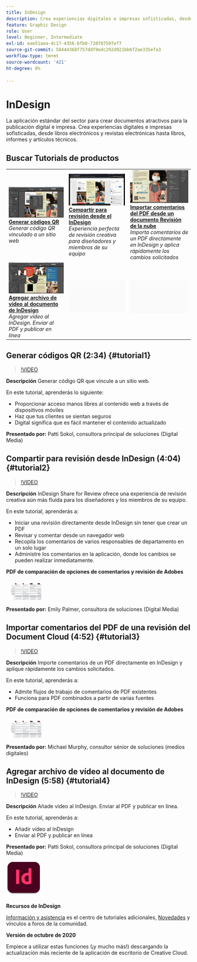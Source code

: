 ```yaml
---
title: InDesign
description: Crea experiencias digitales e impresas sofisticadas, desde libros electrónicos y revistas electrónicas hasta libros, informes y artículos técnicos
feature: Graphic Design
role: User
level: Beginner, Intermediate
exl-id: eae51aea-4c17-4356-bfb0-720f87597ef7
source-git-commit: 58444368f757ddf9edc292d921bb6f2ae335efa3
workflow-type: tm+mt
source-wordcount: '421'
ht-degree: 0%

---
```


# InDesign

La aplicación estándar del sector para crear documentos atractivos para la publicación digital e impresa. Crea experiencias digitales e impresas sofisticadas, desde libros electrónicos y revistas electrónicas hasta libros, informes y artículos técnicos.

## Buscar Tutorials de productos

<table style="table-layout:fixed">
<tr>
 <td>
    <a href="indesign.md#tutorial1">
        <img alt="Generar códigos QR" src="../assets/InDesign_qrCodes_sokol_thumbnail.jpg" />
    </a>
    <div>
    <a href="indesign.md#tutorial1"><strong>Generar códigos QR</strong></a>
    </div>
    <em>Generar código QR vinculado a un sitio web</em>
    <br>
  </td>
  <td>
   <a href="indesign.md#tutorial2">
      <img alt="Compartir para revisión desde InDesign" src="../assets/indesign_shareforreview_palmer_thumbnail.jpg" />
   </a>
    <div>
   <a href="indesign.md#tutorial2"><strong>Compartir para revisión desde el InDesign</strong></a>
    </div>
    <em>Experiencia perfecta de revisión creativa para diseñadores y miembros de su equipo</em>
    <br>
  </td>
  <td>
    <a href="indesign.md#tutorial3">
        <img alt="Importar comentarios del PDF desde un documento 
Cloud Review" src="../assets/indesign_pdfcomments_murphy_thumbnail.jpg" />
    </a>
    <div>
    <a href="indesign.md#tutorial3"><strong>Importar comentarios del PDF desde un documento 
Revisión de la nube</strong></a>
    </div>
    <em>Importa comentarios de un PDF directamente en InDesign y aplica rápidamente los cambios solicitados</em>
    <br>
  </td>
</tr>
<tr>
<td>
   <a href="indesign.md#tutorial4">
      <img alt="Agregar archivo de vídeo al documento de InDesign" src="../assets/indesign_video_sokol_thumbnail.jpg" />
   </a>
    <div>
   <a href="indesign.md#tutorial4"><strong>Agregar archivo de vídeo al documento de InDesign</strong></a>
    </div>
    <em>Agregar vídeo al InDesign. Enviar al PDF y publicar en línea</em>
    <br>
  </td>
 <td>
    <img alt="Separador" src="../assets/Gray_thumbnail.png" />
    <div>
    <br>
 </td>
 <td>
    <img alt="Separador" src="../assets/Gray_thumbnail.png" />
    <div>
    <br>
 </td>
</tr>
</table>

## Generar códigos QR (2:34) {#tutorial1}

>[!VIDEO](https://video.tv.adobe.com/v/326818?hidetitle=true)

**Descripción**
Generar código QR que vincule a un sitio web.

En este tutorial, aprenderás lo siguiente:
* Proporcionar acceso manos libres al contenido web a través de dispositivos móviles
* Haz que tus clientes se sientan seguros
* Digital significa que es fácil mantener el contenido actualizado

**Presentado por:**
Patti Sokol, consultora principal de soluciones (Digital Media)

## Compartir para revisión desde InDesign (4:04) {#tutorial2}

>[!VIDEO](https://video.tv.adobe.com/v/326824?hidetitle=true)

**Descripción**
InDesign Share for Review ofrece una experiencia de revisión creativa aún más fluida para los diseñadores y los miembros de su equipo.

En este tutorial, aprenderás a:
* Iniciar una revisión directamente desde InDesign sin tener que crear un PDF
* Revisar y comentar desde un navegador web
* Recopila los comentarios de varios responsables de departamento en un solo lugar
* Administre los comentarios en la aplicación, donde los cambios se pueden realizar inmediatamente.

**PDF de comparación de opciones de comentarios y revisión de Adobes**

[![Imagen de comparación](../assets/ComparisonPDF_thumbnail_96.png)](../assets/Adobe_Review_and_Comment_Comparisons.pdf)

**Presentado por:**
Emily Palmer, consultora de soluciones (Digital Media)

## Importar comentarios del PDF de una revisión del Document Cloud (4:52) {#tutorial3}

>[!VIDEO](https://video.tv.adobe.com/v/326959?hidetitle=true)

**Descripción**
Importe comentarios de un PDF directamente en InDesign y aplique rápidamente los cambios solicitados.

En este tutorial, aprenderás a:
* Admite flujos de trabajo de comentarios de PDF existentes
* Funciona para PDF combinados a partir de varias fuentes

**PDF de comparación de opciones de comentarios y revisión de Adobes**

[![Imagen de comparación](../assets/ComparisonPDF_thumbnail_96.png)](../assets/Adobe_Review_and_Comment_Comparisons.pdf)

**Presentado por:**
Michael Murphy, consultor sénior de soluciones (medios digitales)

## Agregar archivo de vídeo al documento de InDesign (5:58) {#tutorial4}

>[!VIDEO](https://video.tv.adobe.com/v/326757?hidetitle=true)

**Descripción**
Añade vídeo al InDesign. Enviar al PDF y publicar en línea.

En este tutorial, aprenderás a:
* Añadir vídeo al InDesign
* Enviar al PDF y publicar en línea

**Presentado por:**
Patti Sokol, consultora principal de soluciones (Digital Media)

![InDesignLogo](../assets/id_appicon_96.png)

**Recursos de InDesign**

[Información y asistencia](https://helpx.adobe.com/support/indesign.html) es el centro de tutoriales adicionales, [Novedades](https://helpx.adobe.com/indesign/user-guide.html/indesign/using/whats-new.ug.html) y vínculos a foros de la comunidad.

**Versión de octubre de 2020**

Empiece a utilizar estas funciones (¡y mucho más!) descargando la actualización más reciente de la aplicación de escritorio de Creative Cloud.

